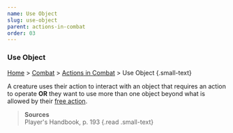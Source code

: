 ```yaml
---
name: Use Object
slug: use-object
parent: actions-in-combat
order: 03
---
```

### Use Object
[Home](dm-operations-center) > [Combat](combat) > [Actions in Combat](actions-in-combat) > Use Object {.small-text}

A creature uses their action to interact with an object that requires an action to operate **OR** they want to use more than one object beyond what is allowed by their [free action](free-action).

> **Sources** <br/>
> Player's Handbook, p. 193
{.read .small-text}
